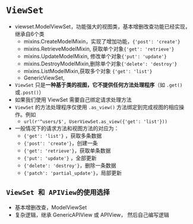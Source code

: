 # `ViewSet`

- viewset.ModelViewSet，功能强大的视图类，基本增删改查功能已经实现，继承自6个类
  - mixins.CreateModelMixin，实现了增加功能，`{'post': 'create'}`
  - mixins.RetrieveModelMixin, 获取单个对象`{'get': 'retrieve'}`
  - mixins.UpdateModelMixin, 修改单个对象`{'put': 'update'}`                   
  - mixins.DestroyModelMixin,删除单个对象`{'delete': 'destroy'}`                   
  - mixins.ListModelMixin,获取多个对象 `{'get': 'list'}`                  
  - GenericViewSet, 
- `ViewSet` 只是**一种基于类的视图，它不提供任何方法处理程序**（如 `.get()`或`.post()`）
- 如果我们使用 ViewSet 需要自己绑定请求处理方法
- `ViewSet` 的方法处理程序仅使用 `.as_view()` 方法绑定到完成视图的相应操作。例如
  - `url(r'^users/$', UserViewSet.as_view({'get': 'list'}))`
- 一般情况下的请求方法和视图方法的对应为：
  - `{'get': 'list'}` ，获取多条数据
  - `{'post': 'create'}`，创建一条
  - `{'get': 'retrieve'}`，获取单条数据
  - `{'put': 'update'}`   ，全部更新
  - `{'delete': 'destroy'}`，删除一条数据
  - `{'patch': 'partial_update'}`，局部更新

## `ViewSet 和 APIView的使用选择`

- 基本增删改查，ModelViewSet
- 复杂逻辑，继承 GenericAPIView 或 APIView， 然后自己编写逻辑

